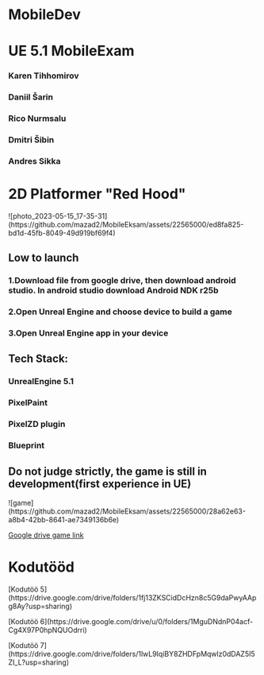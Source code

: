 # MobileDev
<h1>UE 5.1 MobileExam</h1>
<h3>Karen Tihhomirov</h3>
<h3>Daniil Šarin</h3>
<h3>Rico Nurmsalu</h3>
<h3>Dmitri Šibin</h3>
<h3>Andres Sikka</h3>
<p>
<h1>2D Platformer "Red Hood"</h1>
![photo_2023-05-15_17-35-31](https://github.com/mazad2/MobileEksam/assets/22565000/ed8fa825-bd1d-45fb-8049-49d919bf69f4)

<h2>Low to launch</h2>
<h3>1.Download file from google drive, then download android studio. In android studio download Android NDK r25b</h3>
<h3>2.Open Unreal Engine and choose device to build a game</h3>
<h3>3.Open Unreal Engine app in your device</h3>

<h2>Tech Stack:</h2>
<h3>UnrealEngine 5.1</h3>
<h3>PixelPaint</h3>
<h3>PixelZD plugin</h3>
<h3>Blueprint</h3>

<h2>Do not judge strictly, the game is still in development(first experience in UE)</h2>
![game](https://github.com/mazad2/MobileEksam/assets/22565000/28a62e63-a8b4-42bb-8641-ae7349136b6e)

[Google drive game link](https://drive.google.com/drive/u/2/folders/1sG6fchiDNC4DZaWUgWijpKYugktIpvuu)

<h1>Kodutööd</h1>
[Kodutöö 5](https://drive.google.com/drive/folders/1fj13ZKSCidDcHzn8c5G9daPwyAApg8Ay?usp=sharing)
<p>
[Kodutöö 6](https://drive.google.com/drive/u/0/folders/1MguDNdnP04acf-Cg4X97P0hpNQUOdrri)
<p>
[Kodutöö 7](https://drive.google.com/drive/folders/1lwL9IqiBY8ZHDFpMqwlz0dDAZ5I5ZI_L?usp=sharing)


